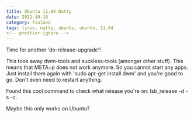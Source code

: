 ```yaml
---
title: Ubuntu 11.04 Natty
date: 2011-10-16
category: finland
tags: linux, natty, ubuntu, ubuntu, 11.04
<!-- prettier-ignore -->
---
```


Time for another 'do-release-upgrade'!

This took away dwm-tools and suckless-tools (amonger other stuff). This means
that META+p does not work anymore. So you cannot start any apps. Just install
them again with 'sudo apt-get install dwm' and you're good to go. Don't even
need to restart anything.

Found this cool command to check what release you're on: lsb_release -d -s -c.

Maybe this only works on Ubuntu?
